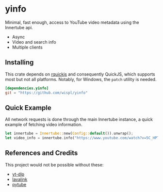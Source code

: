 # yinfo

Minimal, fast enough, access to YouTube video metadata using the Innertube api.

* Async
* Video and search info
* Multiple clients

## Installing

This crate depends on [rquickjs](https://github.com/delskayn/rquickjs) and consequently QuickJS, which supports most but not all platforms.
Notably, for Windows, the `patch` utility is needed.

```toml
[dependencies.yinfo]
git = "https://github.com/wispl/yinfo"
```

## Quick Example

All network requests is done through the main Innertube instance, a quick
example of fetching video information.

```rust
let innertube = Innertube::new(Config::default()).unwrap();
let video_info = innertube.info("https://www.youtube.com/watch?v=5C_HPTJg5ek").await.unwrap();
```

## References and Credits

This project would not be possible without these:

* [yt-dlp](https://github.com/yt-dlp/yt-dlp)
* [lavalink](https://github.com/lavalink-devs/youtube-source)
* [pytube](https://github.com/pytube/pytube)


